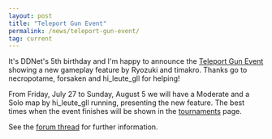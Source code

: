 ```yaml
---
layout: post
title: "Teleport Gun Event"
permalink: /news/teleport-gun-event/
tag: current
---
```


It's DDNet's 5th birthday and I'm happy to announce the [Teleport Gun Event](https://forum.ddnet.tw/viewtopic.php?f=33&t=6581) showing a new gameplay feature by Ryozuki and timakro. Thanks go to necropotame, forsaken and hi\_leute\_gll for helping!

From Friday, July 27 to Sunday, August 5 we will have a Moderate and a Solo map by hi\_leute\_gll running, presenting the new feature. The best times when the event finishes will be shown in the [tournaments](/tournaments/) page.

See the [forum thread](https://forum.ddnet.tw/viewtopic.php?f=33&t=6581) for further information.
